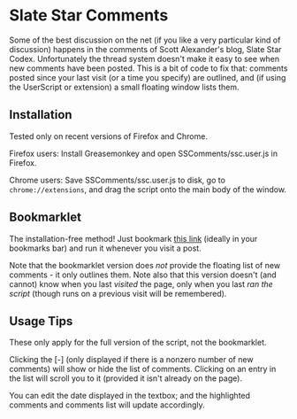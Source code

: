 Slate Star Comments
===================

Some of the best discussion on the net (if you like a very particular kind of discussion) happens in the comments of Scott Alexander's blog, Slate Star Codex. Unfortunately the thread system doesn't make it easy to see when new comments have been posted. This is a bit of code to fix that: comments posted since your last visit (or a time you specify) are outlined, and (if using the UserScript or extension) a small floating window lists them.


Installation
------------

Tested only on recent versions of Firefox and Chrome.

Firefox users: Install Greasemonkey and open SSComments/ssc.user.js in Firefox.

Chrome users: Save SSComments/ssc.user.js to disk, go to `chrome://extensions`, and drag the script onto the main body of the window.


Bookmarklet
-----------

The installation-free method! Just bookmark [this link](javascript:(function()%7Bls%3DlocalStorage%3Bps%3D%22visited-%22%2Blocation.pathname%3Blv%3DparseInt(ls%5Bps%5D)%3Bif(isNaN(lv))lv%3D0%3Bcl%3Ddocument.querySelectorAll(%22.commentholder%22)%3Bmr%3Dlv%3Bnc%3D0%3Bfor(i%3D0%3Bi%3Ccl.length%3B%2B%2Bi)%7Bpt%3DDate.parse(cl%5Bi%5D.querySelector(%22.comment-meta%20a%22).innerHTML.replace(%22%20at%22%2C%20%22%22))%3Bif(pt%3Elv)%7Bcl%5Bi%5D.style.border%3D%222px%20solid%20%235a5%22%3B%2B%2Bnc%3Bif(pt%3Emr)mr%3Dpt%3B%7D%7Ddocument.title%3D%22(%22%2Bnc%2B%22)%20%22%2Bdocument.title%3Bls%5Bps%5D%3Dmr%7D)()) (ideally in your bookmarks bar) and run it whenever you visit a post.

Note that the bookmarklet version does *not* provide the floating list of new comments - it only outlines them. Note also that this version doesn't (and cannot) know when you last *visited* the page, only when you last *ran the script* (though runs on a previous visit will be remembered).


Usage Tips
----------

These only apply for the full version of the script, not the bookmarklet.

Clicking the [-] (only displayed if there is a nonzero number of new comments) will show or hide the list of comments. Clicking on an entry in the list will scroll you to it (provided it isn't already on the page).

You can edit the date displayed in the textbox; and the highlighted comments and comments list will update accordingly.
